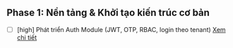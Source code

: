 ## Phase 1: Nền tảng & Khởi tạo kiến trúc cơ bản

- [ ] [high] Phát triển Auth Module (JWT, OTP, RBAC, login theo tenant) [Xem chi tiết](./Phase1/authentication.md)

